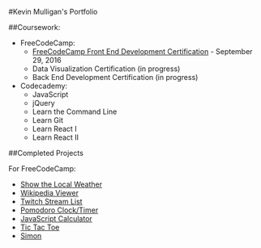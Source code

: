 #Kevin Mulligan's Portfolio

##Coursework:
  * FreeCodeCamp:
    * [FreeCodeCamp Front End Development Certification](https://www.freecodecamp.com/kmulligan/front-end-certification) - September 29, 2016
    * Data Visualization Certification (in progress)
    * Back End Development Certification (in progress)
  * Codecademy:
    * JavaScript
    * jQuery
    * Learn the Command Line
    * Learn Git
    * Learn React I
    * Learn React II
    
##Completed Projects

For FreeCodeCamp:
  * [Show the Local Weather](https://github.com/kmulligan/kmulligan.github.io/tree/master/Show%20the%20Local%20Weather)
  * [Wikipedia Viewer](https://github.com/kmulligan/kmulligan.github.io/tree/master/Wikipedia%20Viewer)
  * [Twitch Stream List](https://github.com/kmulligan/kmulligan.github.io/tree/master/Twitch%20API%20Stream%20List%20Project)
  * [Pomodoro Clock/Timer](https://github.com/kmulligan/kmulligan.github.io/tree/master/Pomodoro%20Clock)
  * [JavaScript Calculator](https://github.com/kmulligan/kmulligan.github.io/tree/master/JavaScript%20Calculator)
  * [Tic Tac Toe](https://github.com/kmulligan/kmulligan.github.io/tree/master/Tic%20Tac%20Toe)
  * [Simon](https://github.com/kmulligan/kmulligan.github.io/tree/master/Simon%20Game)
